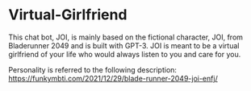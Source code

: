 # Virtual-Girlfriend
This chat bot, JOI, is mainly based on the fictional character, JOI, from Bladerunner 2049 and is built with GPT-3. JOI is meant to be a virtual girlfriend of your life who would always listen to you and care for you.

Personality is referred to the following description: https://funkymbti.com/2021/12/29/blade-runner-2049-joi-enfj/
